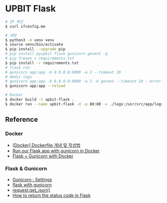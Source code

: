 # UPBIT Flask

```bash
# IP 확인
$ curl ifconfig.me
```

```bash
# 세팅
$ python3 -m venv venv
$ source venv/bin/activate
$ pip install --upgrade pip
# pip install pyupbit flask gunicorn gevent -q
# pip freeze > requirements.txt
$ pip install -r requirements.txt
# flask run 
# gunicorn app:app -b 0.0.0.0:8000 -w 2 --timeout 10
# mkdir logs
# gunicorn app:app -b 0.0.0.0:8000 -w 2 -k gevent --timeout 10 --error-logfile logs/gunicorn.error.log --access-logfile logs/gunicorn.log --capture-output
$ gunicorn app:app --reload
```

```bash
# Docker
$ docker build -t upbit-flask .
$ docker run --name upbit-flask -d -p 80:80 -v ./logs:/usr/src/app/logs upbit-flask
```

## Reference
### Docker
* [[Docker] Dockerfile 개념 및 작성법](https://wooono.tistory.com/123)
* [Run our Flask app with gunicorn in Docker](https://rest-apis-flask.teclado.com/docs/deploy_to_render/docker_with_gunicorn/)
* [Flask + Gunicorn with Docker](https://velog.io/@windsekirun/Flask-Gunicorn-with-Docker)
### Flask & Gunicorn
* [Gunicorn : Settings](https://docs.gunicorn.org/en/stable/settings.html#settings)
* [flask with gunicorn](https://m.blog.naver.com/pareko/221918441176)
* [request.get_json()](https://m.blog.naver.com/sosow0212/222711187363)
* [How to return the status code in Flask](https://www.educative.io/answers/how-to-return-the-status-code-in-flask)
